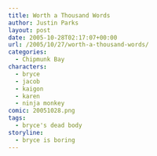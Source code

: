 ```yaml
---
title: Worth a Thousand Words
author: Justin Parks
layout: post
date: 2005-10-28T02:17:07+00:00
url: /2005/10/27/worth-a-thousand-words/
categories:
  - Chipmunk Bay
characters:
  - bryce
  - jacob
  - kaigon
  - karen
  - ninja monkey
comic: 20051028.png
tags:
  - bryce's dead body
storyline:
  - bryce is boring
---
```

